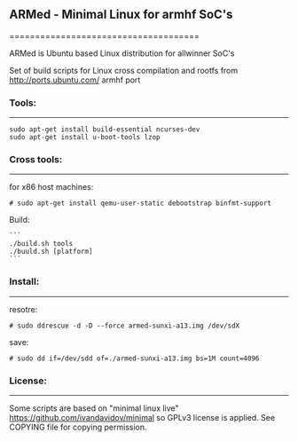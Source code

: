 ## ARMed - Minimal Linux for armhf SoC's 
=====================================

ARMed is Ubuntu based Linux distribution for allwinner SoC's

Set of build scripts for Linux cross compilation and
rootfs from http://ports.ubuntu.com/ armhf port 

### Tools:
------
````
sudo apt-get install build-essential ncurses-dev 
sudo apt-get install u-boot-tools lzop
````

### Cross tools:
------------
for x86 host machines:
  ```
  # sudo apt-get install qemu-user-static debootstrap binfmt-support
  ````
Build:

	```
	./build.sh tools
	./buuld.sh [platform]
	```

### Install:
--------
resotre:
  ```
  # sudo ddrescue -d -D --force armed-sunxi-a13.img /dev/sdX
  ```
save:
  ```
  # sudo dd if=/dev/sdd of=./armed-sunxi-a13.img bs=1M count=4096
  ```

### License:
--------
Some scripts are based on "minimal linux live" https://github.com/ivandavidov/minimal so GPLv3 license is applied.
See COPYING file for copying permission.
